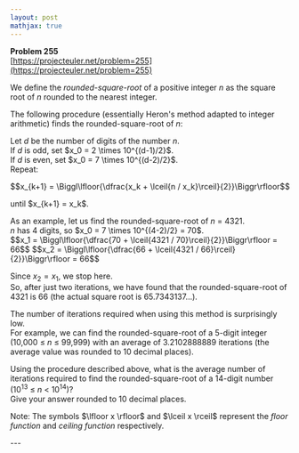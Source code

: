 ```yaml
---
layout: post
mathjax: true
---
```

**Problem 255**  
[https://projecteuler.net/problem=255](https://projecteuler.net/problem=255)

<p>We define the <i>rounded-square-root</i> of a positive integer <var>n</var> as the square root of <var>n</var> rounded to the nearest integer.</p>

<p>The following procedure (essentially Heron's method adapted to integer arithmetic) finds the rounded-square-root of <var>n</var>:</p>
<p>Let <var>d</var> be the number of digits of the number <var>n</var>.<br />
If <var>d</var> is odd, set $x_0 = 2 \times 10^{(d-1)/2}$.<br />
If <var>d</var> is even, set $x_0 = 7 \times 10^{(d-2)/2}$.<br />
Repeat:</p>
$$x_{k+1} = \Biggl\lfloor{\dfrac{x_k + \lceil{n / x_k}\rceil}{2}}\Biggr\rfloor$$

<p>until $x_{k+1} = x_k$.</p>
<p>As an example, let us find the rounded-square-root of <var>n</var> = 4321.<br /><var>n</var> has 4 digits, so $x_0 = 7 \times 10^{(4-2)/2} = 70$.<br />
$$x_1 = \Biggl\lfloor{\dfrac{70 + \lceil{4321 / 70}\rceil}{2}}\Biggr\rfloor = 66$$
$$x_2 = \Biggl\lfloor{\dfrac{66 + \lceil{4321 / 66}\rceil}{2}}\Biggr\rfloor = 66$$

Since $x_2 = x_1$, we stop here.<br />
So, after just two iterations, we have found that the rounded-square-root of 4321 is 66 (the actual square root is 65.7343137…).
</p>
<p>The number of iterations required when using this method is surprisingly low.<br />
For example, we can find the rounded-square-root of a 5-digit integer (10,000 ≤ <var>n</var> ≤ 99,999) with an average of 3.2102888889 iterations (the average value was rounded to 10 decimal places).
</p>
<p>Using the procedure described above, what is the average number of iterations required to find the rounded-square-root of a 14-digit number (10<sup>13</sup> ≤ <var>n</var> &lt; 10<sup>14</sup>)?<br />
Give your answer rounded to 10 decimal places.
</p>
<p>Note: The symbols $\lfloor x \rfloor$ and $\lceil x \rceil$ represent the <dfn title="the largest integer not greater than x">floor function</dfn> and <dfn title="the smallest integer not less than x">ceiling function</dfn> respectively.
</p>
---
